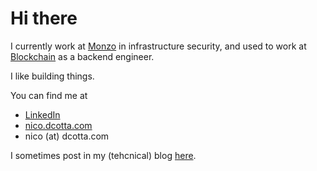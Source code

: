 # Hi there

I currently work at [Monzo](https://www.monzo.com/) in infrastructure security, and used to work at [Blockchain](https://blockchain.com) as a backend engineer.

I like building things.

You can find me at
- [LinkedIn](https://www.linkedin.com/in/ndcotta/)
- [nico.dcotta.com](https://nico.dcotta.com)
- nico (at) dcotta.com


I sometimes post in my (tehcnical) blog [here](https://nico.dcotta.com/blog).
